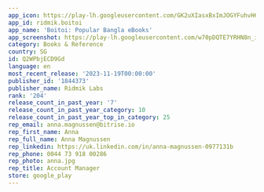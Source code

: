 ```yaml
---
app_icon: https://play-lh.googleusercontent.com/GK2uXIasxBxImJOGYFuhvH64orN79EaRzrK_SKqkKRMSolZX6Qumb1s4Gq1RXkb0C_I
app_id: ridmik.boitoi
app_name: 'Boitoi: Popular Bangla eBooks'
app_screenshot: https://play-lh.googleusercontent.com/w70pDQTE7YRHN8n_i9FXajs201kTdW-sCN8XPuQUNdb6bD9z3U-Q-p69Twca3QzqkA
category: Books & Reference
country: SG
id: Q2WPbjECD9Gd
language: en
most_recent_release: '2023-11-19T00:00:00'
publisher_id: '1844373'
publisher_name: Ridmik Labs
rank: '204'
release_count_in_past_year: '7'
release_count_in_past_year_category: 10
release_count_in_past_year_top_in_category: 25
rep_email: anna.magnussen@bitrise.io
rep_first_name: Anna
rep_full_name: Anna Magnussen
rep_linkedin: https://uk.linkedin.com/in/anna-magnussen-0977131b
rep_phone: 0044 73 918 00286
rep_photo: anna.jpg
rep_title: Account Manager
store: google_play
---
```

